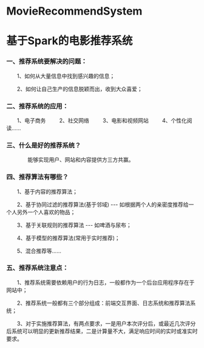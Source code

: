 # MovieRecommendSystem
# 基于Spark的电影推荐系统

### 一、推荐系统要解决的问题：

&emsp;&emsp;1、如何从大量信息中找到感兴趣的信息；

&emsp;&emsp;2、如何让自己生产的信息脱颖而出，收到大众喜爱；

### 二、推荐系统的应用：

&emsp;&emsp;1、电子商务 &emsp;&emsp; 2、社交网络 &emsp;&emsp; 3、电影和视频网站 &emsp;&emsp; 4、个性化阅读......

### 三、什么是好的推荐系统？

&emsp;&emsp;&emsp;&emsp;能够实现用户、网站和内容提供方三方共赢。

### 四、推荐算法有哪些？

&emsp;&emsp;1、基于内容的推荐算法；

&emsp;&emsp;2、基于协同过滤的推荐算法(基于邻域) --- 如根据两个人的亲密度推荐给一个人另外一个人喜欢的物品；

&emsp;&emsp;3、基于关联规则的推荐算法 --- 如啤酒与尿布；

&emsp;&emsp;4、基于模型的推荐算法(常用于实时推荐)；

&emsp;&emsp;5、混合推荐等......

### 五、推荐系统注意点：

&emsp;&emsp;1、推荐系统需要依赖用户的行为日志，一般都作为一个后台应用程序存在于网站中；

&emsp;&emsp;2、推荐系统一般都有三个部分组成：前端交互界面、日志系统和推荐算法系统；

&emsp;&emsp;3、对于实施推荐算法，有两点要求，一是用户本次评分后，或最近几次评分后系统可以明显的更新推荐结果，二是计算量不大，满足响应时间的实时或准实时要求。
